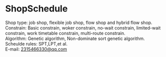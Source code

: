 # ShopSchedule

Shop type: job shop, flexible job shop, flow shop and hybrid flow shop.  
Constrain: Basic constrain, woker constrain, no-wait constrain, limited-wait constrain, work timetable constrain, multi-route constrain.    
Algorithm: Genetic algorithm, Non-dominate sort genetic algorithm.    
Scheulde rules: SPT,LPT,et al.   
E-mail: 2315466330@qq.com


